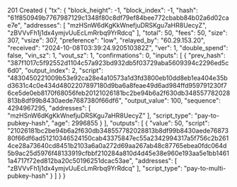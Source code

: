 201 Created
{
  "tx": {
    "block_height": -1,
    "block_index": -1,
    "hash": "61f850949b7767987129c1348f80c8df79ef84bee772cbabb84b02a6d02cae7e",
    "addresses": [
      "mzHSnW6dKgKkWnefjuDRSKgu7aHR8UecyZ",
      "zBVVvFh1j1dx4ymjvUuEcLmRrbq9YrRdcq"
    ],
    "total": 50,
    "fees": 50,
    "size": 307,
    "vsize": 307,
    "preference": "low",
    "relayed_by": "60.29.153.20",
    "received": "2024-10-08T03:39:24.920510382Z",
    "ver": 1,
    "double_spend": false,
    "vin_sz": 1,
    "vout_sz": 1,
    "confirmations": 0,
    "inputs": [
      {
        "prev_hash": "387f1017c5f92552d1104c57a923bd932db5f03729aba5609394c2296ed5c6d0",
        "output_index": 2,
        "script": "4830450221009b53e92ca28e4a10573a1d3fd3800eb10dd8eb1ea404e35bd3631c4c0e434d4802207897180d9ba6a8feae49d6ad984ffd959791230f76ce5de0eb8170f68056feb20121026181bc2be94b6a2f630db348557782028813b8df99b8430aede7687380f66df6",
        "output_value": 100,
        "sequence": 4294967295,
        "addresses": [
          "mzHSnW6dKgKkWnefjuDRSKgu7aHR8UecyZ"
        ],
        "script_type": "pay-to-pubkey-hash",
        "age": 2996855
      }
    ],
    "outputs": [
      {
        "value": 50,
        "script": "21026181bc2be94b6a2f630db348557782028813b8df99b8430aede7687380f66df6ad51210346524150cab43375847ec55a2342994317a5f756c2b2614ce28a73640cd8451b2103a6a0a272d69aa267ab48c87765ebea0fdc064d5b9ac25d5976f48133919cfbbf210284a810d4d45e38e960e193aa5e1bb14611a4717f72ed812ba20c50196251dcac53ae",
        "addresses": [
          "zBVVvFh1j1dx4ymjvUuEcLmRrbq9YrRdcq"
        ],
        "script_type": "pay-to-multi-pubkey-hash"
      }
    ]
  }
}